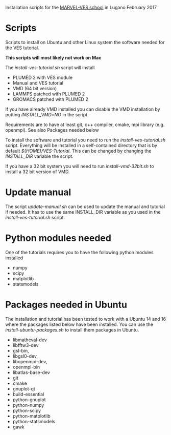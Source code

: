 Installation scripts for
the [MARVEL-VES school](https://sites.google.com/site/vesschool2017/) in Lugano February 2017

# Scripts
Scripts to install on Ubuntu and other Linux system the software needed
for the VES tutorial.

__This scripts will most likely not work on Mac__

The _install-ves-tutorial.sh_ script will install
- PLUMED 2 with VES module
- Manual and VES tutorial
- VMD (64 bit version)
- LAMMPS patched with PLUMED 2
- GROMACS patched with PLUMED 2

If you have already VMD installed you can disable the VMD installation
by putting _INSTALL_VMD=NO_ in the script.

Requirements are to have at least git, c++ compiler, cmake, mpi library (e.g. openmpi).
See also Packages needed below

To install the software and tutorial you need to run the _install-ves-tutorial.sh_
script. Everything will be installed in a self-contained directory
that is by default _${HOME}/VES-Tutorial_. This can be changed by
changing the _INSTALL_DIR_ variable the script.


If you have a 32 bit system you will need to run _install-vmd-32bit.sh_
to install a 32 bit version of VMD.


# Update manual
The script _update-manual.sh_ can be used to update the manual and tutorial
if needed. It has to use the same INSTALL_DIR variable as you used in
the _install-ves-tutorial.sh_ script.


# Python modules needed
One of the tutorials requires you to have the following python modules installed
- numpy
- scipy
- matplotlib
- statsmodels


# Packages needed in Ubuntu
The installation and tutorial has been tested to work with a Ubuntu 14 and 16
where the packages listed below have been installed. You can use
the _install-ubuntu-packages.sh_ to install them packages in Ubuntu.
- libmatheval-dev
- libfftw3-dev
- gsl-bin,
- libgsl0-dev,
- libopenmpi-dev,
- openmpi-bin
- libatlas-base-dev
- git
- cmake
- gnuplot-qt
- build-essential
- python-gnuplot
- python-numpy
- python-scipy
- python-matplotlib
- python-statsmodels
- gawk
